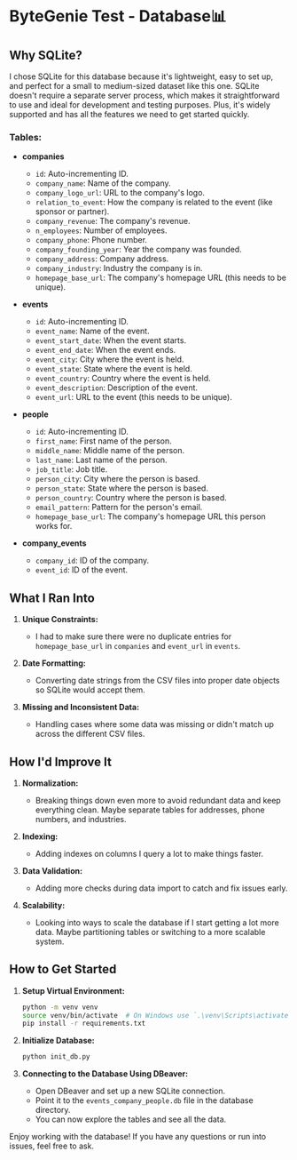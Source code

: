 # ByteGenie Test - Database📊

## Why SQLite?

I chose SQLite for this database because it's lightweight, easy to set up, and perfect for a small to medium-sized dataset like this one. SQLite doesn't require a separate server process, which makes it straightforward to use and ideal for development and testing purposes. Plus, it's widely supported and has all the features we need to get started quickly.

### Tables:

- **companies**
  - `id`: Auto-incrementing ID.
  - `company_name`: Name of the company.
  - `company_logo_url`: URL to the company's logo.
  - `relation_to_event`: How the company is related to the event (like sponsor or partner).
  - `company_revenue`: The company's revenue.
  - `n_employees`: Number of employees.
  - `company_phone`: Phone number.
  - `company_founding_year`: Year the company was founded.
  - `company_address`: Company address.
  - `company_industry`: Industry the company is in.
  - `homepage_base_url`: The company's homepage URL (this needs to be unique).

- **events**
  - `id`: Auto-incrementing ID.
  - `event_name`: Name of the event.
  - `event_start_date`: When the event starts.
  - `event_end_date`: When the event ends.
  - `event_city`: City where the event is held.
  - `event_state`: State where the event is held.
  - `event_country`: Country where the event is held.
  - `event_description`: Description of the event.
  - `event_url`: URL to the event (this needs to be unique).

- **people**
  - `id`: Auto-incrementing ID.
  - `first_name`: First name of the person.
  - `middle_name`: Middle name of the person.
  - `last_name`: Last name of the person.
  - `job_title`: Job title.
  - `person_city`: City where the person is based.
  - `person_state`: State where the person is based.
  - `person_country`: Country where the person is based.
  - `email_pattern`: Pattern for the person's email.
  - `homepage_base_url`: The company's homepage URL this person works for.

- **company_events**
  - `company_id`: ID of the company.
  - `event_id`: ID of the event.

## What I Ran Into

1. **Unique Constraints:**
   - I had to make sure there were no duplicate entries for `homepage_base_url` in `companies` and `event_url` in `events`.

2. **Date Formatting:**
   - Converting date strings from the CSV files into proper date objects so SQLite would accept them.

3. **Missing and Inconsistent Data:**
   - Handling cases where some data was missing or didn't match up across the different CSV files.

## How I'd Improve It

1. **Normalization:**
   - Breaking things down even more to avoid redundant data and keep everything clean. Maybe separate tables for addresses, phone numbers, and industries.

2. **Indexing:**
   - Adding indexes on columns I query a lot to make things faster.

3. **Data Validation:**
   - Adding more checks during data import to catch and fix issues early.

4. **Scalability:**
   - Looking into ways to scale the database if I start getting a lot more data. Maybe partitioning tables or switching to a more scalable system.

## How to Get Started

1. **Setup Virtual Environment:**
   ```sh
   python -m venv venv
   source venv/bin/activate  # On Windows use `.\venv\Scripts\activate`
   pip install -r requirements.txt
   ```

2. **Initialize Database:**
   ```sh
   python init_db.py
   ```

3. **Connecting to the Database Using DBeaver:**
    - Open DBeaver and set up a new SQLite connection.
    - Point it to the `events_company_people.db` file in the database directory.
    - You can now explore the tables and see all the data.

Enjoy working with the database! If you have any questions or run into issues, feel free to ask.
